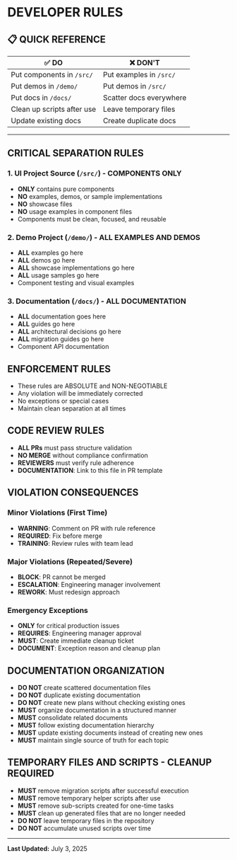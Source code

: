 # DEVELOPER RULES

## 📋 QUICK REFERENCE

| ✅ DO | ❌ DON'T |
|-------|----------|
| Put components in `/src/` | Put examples in `/src/` |
| Put demos in `/demo/` | Put demos in `/src/` |
| Put docs in `/docs/` | Scatter docs everywhere |
| Clean up scripts after use | Leave temporary files |
| Update existing docs | Create duplicate docs |

---

## CRITICAL SEPARATION RULES

### 1. UI Project Source (`/src/`) - COMPONENTS ONLY
- **ONLY** contains pure components
- **NO** examples, demos, or sample implementations
- **NO** showcase files
- **NO** usage examples in component files
- Components must be clean, focused, and reusable

### 2. Demo Project (`/demo/`) - ALL EXAMPLES AND DEMOS
- **ALL** examples go here
- **ALL** demos go here  
- **ALL** showcase implementations go here
- **ALL** usage samples go here
- Component testing and visual examples

### 3. Documentation (`/docs/`) - ALL DOCUMENTATION
- **ALL** documentation goes here
- **ALL** guides go here
- **ALL** architectural decisions go here
- **ALL** migration guides go here
- Component API documentation

## ENFORCEMENT RULES
- These rules are ABSOLUTE and NON-NEGOTIABLE
- Any violation will be immediately corrected
- No exceptions or special cases
- Maintain clean separation at all times

## CODE REVIEW RULES
- **ALL PRs** must pass structure validation
- **NO MERGE** without compliance confirmation
- **REVIEWERS** must verify rule adherence
- **DOCUMENTATION**: Link to this file in PR template

## VIOLATION CONSEQUENCES
### Minor Violations (First Time)
- **WARNING**: Comment on PR with rule reference
- **REQUIRED**: Fix before merge
- **TRAINING**: Review rules with team lead

### Major Violations (Repeated/Severe)
- **BLOCK**: PR cannot be merged
- **ESCALATION**: Engineering manager involvement
- **REWORK**: Must redesign approach

### Emergency Exceptions
- **ONLY** for critical production issues
- **REQUIRES**: Engineering manager approval
- **MUST**: Create immediate cleanup ticket
- **DOCUMENT**: Exception reason and cleanup plan

## DOCUMENTATION ORGANIZATION
- **DO NOT** create scattered documentation files
- **DO NOT** duplicate existing documentation
- **DO NOT** create new plans without checking existing ones
- **MUST** organize documentation in a structured manner
- **MUST** consolidate related documents
- **MUST** follow existing documentation hierarchy
- **MUST** update existing documents instead of creating new ones
- **MUST** maintain single source of truth for each topic

## TEMPORARY FILES AND SCRIPTS - CLEANUP REQUIRED
- **MUST** remove migration scripts after successful execution
- **MUST** remove temporary helper scripts after use
- **MUST** remove sub-scripts created for one-time tasks
- **MUST** clean up generated files that are no longer needed
- **DO NOT** leave temporary files in the repository
- **DO NOT** accumulate unused scripts over time

---
**Last Updated:** July 3, 2025

